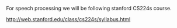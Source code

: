 For speech processing we will be following stanford CS224s course.

http://web.stanford.edu/class/cs224s/syllabus.html
